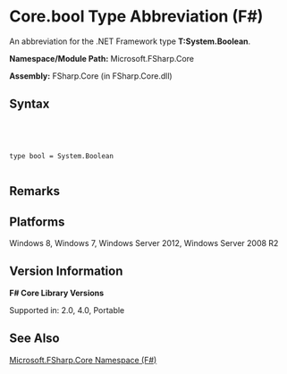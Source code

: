# Core.bool Type Abbreviation (F#)

An abbreviation for the .NET Framework type **T:System.Boolean**.

**Namespace/Module Path:** Microsoft.FSharp.Core

**Assembly:** FSharp.Core (in FSharp.Core.dll)


## Syntax



```




type bool = System.Boolean


```





## Remarks

## Platforms
Windows 8, Windows 7, Windows Server 2012, Windows Server 2008 R2


## Version Information
**F# Core Library Versions**

Supported in: 2.0, 4.0, Portable




## See Also
[Microsoft.FSharp.Core Namespace &#40;F&#35;&#41;](Microsoft.FSharp.Core-Namespace-%5BFSharp%5D.md)

